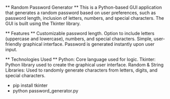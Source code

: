 ** Random Password Generator **
This is a Python-based GUI application that generates a random password based on user preferences, such as password length, inclusion of letters, numbers, and special characters. The GUI is built using the Tkinter library.

** Features **
Customizable password length.
Option to include letters (uppercase and lowercase), numbers, and special characters.
Simple, user-friendly graphical interface.
Password is generated instantly upon user input.

** Technologies Used **
Python: Core language used for logic.
Tkinter: Python library used to create the graphical user interface.
Random & String Libraries: Used to randomly generate characters from letters, digits, and special characters.

* pip install tkinter 
* python password_generator.py 

